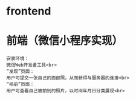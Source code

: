 # frontend
前端（微信小程序实现）
===
    安装环境：
    微信Web开发者工具<br>
    “发现”页面：
    用户可提交一张自己的面部照，从而获得与服务器的连接<br>
    “相册”页面：
    用户可查看自己被拍到的照片，以时间年月日分类展现<br>
